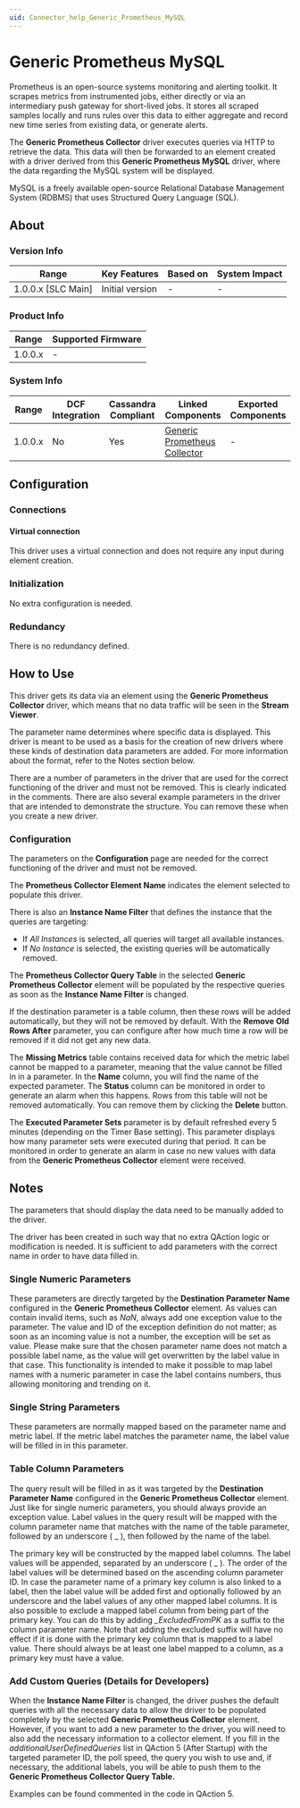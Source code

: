```yaml
---
uid: Connector_help_Generic_Prometheus_MySQL
---
```


# Generic Prometheus MySQL

Prometheus is an open-source systems monitoring and alerting toolkit. It scrapes metrics from instrumented jobs, either directly or via an intermediary push gateway for short-lived jobs. It stores all scraped samples locally and runs rules over this data to either aggregate and record new time series from existing data, or generate alerts.

The **Generic Prometheus Collector** driver executes queries via HTTP to retrieve the data. This data will then be forwarded to an element created with a driver derived from this **Generic Prometheus MySQL** driver, where the data regarding the MySQL system will be displayed.

MySQL is a freely available open-source Relational Database Management System (RDBMS) that uses Structured Query Language (SQL).

## About

### Version Info

| **Range**            | **Key Features** | **Based on** | **System Impact** |
|----------------------|------------------|--------------|-------------------|
| 1.0.0.x \[SLC Main\] | Initial version  | \-           | \-                |

### Product Info

| **Range** | **Supported Firmware** |
|-----------|------------------------|
| 1.0.0.x   | \-                     |

### System Info

| **Range** | **DCF Integration** | **Cassandra Compliant** | **Linked Components**                                                                | **Exported Components** |
|-----------|---------------------|-------------------------|--------------------------------------------------------------------------------------|-------------------------|
| 1.0.0.x   | No                  | Yes                     | [Generic Prometheus Collector](xref:Connector_help_Generic_Prometheus_Collector) | \-                      |

## Configuration

### Connections

#### Virtual connection

This driver uses a virtual connection and does not require any input during element creation.

### Initialization

No extra configuration is needed.

### Redundancy

There is no redundancy defined.

## How to Use

This driver gets its data via an element using the **Generic Prometheus Collector** driver, which means that no data traffic will be seen in the **Stream Viewer**.

The parameter name determines where specific data is displayed. This driver is meant to be used as a basis for the creation of new drivers where these kinds of destination data parameters are added. For more information about the format, refer to the Notes section below.

There are a number of parameters in the driver that are used for the correct functioning of the driver and must not be removed. This is clearly indicated in the comments. There are also several example parameters in the driver that are intended to demonstrate the structure. You can remove these when you create a new driver.

### Configuration

The parameters on the **Configuration** page are needed for the correct functioning of the driver and must not be removed.

The **Prometheus Collector Element Name** indicates the element selected to populate this driver.

There is also an **Instance Name Filter** that defines the instance that the queries are targeting:

- If *All Instances* is selected, all queries will target all available instances.
- If *No Instance* is selected, the existing queries will be automatically removed.

The **Prometheus Collector Query Table** in the selected **Generic Prometheus Collector** element will be populated by the respective queries as soon as the **Instance Name Filter** is changed.

If the destination parameter is a table column, then these rows will be added automatically, but they will not be removed by default. With the **Remove Old Rows After** parameter, you can configure after how much time a row will be removed if it did not get any new data.

The **Missing Metrics** table contains received data for which the metric label cannot be mapped to a parameter, meaning that the value cannot be filled in in a parameter. In the **Name** column, you will find the name of the expected parameter. The **Status** column can be monitored in order to generate an alarm when this happens. Rows from this table will not be removed automatically. You can remove them by clicking the **Delete** button.

The **Executed Parameter Sets** parameter is by default refreshed every 5 minutes (depending on the Timer Base setting). This parameter displays how many parameter sets were executed during that period. It can be monitored in order to generate an alarm in case no new values with data from the **Generic Prometheus Collector** element were received.

## Notes

The parameters that should display the data need to be manually added to the driver.

The driver has been created in such way that no extra QAction logic or modification is needed. It is sufficient to add parameters with the correct name in order to have data filled in.

### Single Numeric Parameters

These parameters are directly targeted by the **Destination Parameter Name** configured in the **Generic Prometheus Collector** element. As values can contain invalid items, such as *NaN*, always add one exception value to the parameter. The value and ID of the exception definition do not matter; as soon as an incoming value is not a number, the exception will be set as value. Please make sure that the chosen parameter name does not match a possible label name, as the value will get overwritten by the label value in that case. This functionality is intended to make it possible to map label names with a numeric parameter in case the label contains numbers, thus allowing monitoring and trending on it.

### Single String Parameters

These parameters are normally mapped based on the parameter name and metric label. If the metric label matches the parameter name, the label value will be filled in in this parameter.

### Table Column Parameters

The query result will be filled in as it was targeted by the **Destination Parameter Name** configured in the **Generic Prometheus Collector** element. Just like for single numeric parameters, you should always provide an exception value. Label values in the query result will be mapped with the column parameter name that matches with the name of the table parameter, followed by an underscore ( \_ ), then followed by the name of the label.

The primary key will be constructed by the mapped label columns. The label values will be appended, separated by an underscore ( \_ ). The order of the label values will be determined based on the ascending column parameter ID. In case the parameter name of a primary key column is also linked to a label, then the label value will be added first and optionally followed by an underscore and the label values of any other mapped label columns. It is also possible to exclude a mapped label column from being part of the primary key. You can do this by adding *\_ExcludedFromPK* as a suffix to the column parameter name. Note that adding the excluded suffix will have no effect if it is done with the primary key column that is mapped to a label value. There should always be at least one label mapped to a column, as a primary key must have a value.

### Add Custom Queries (Details for Developers)

When the **Instance Name Filter** is changed, the driver pushes the default queries with all the necessary data to allow the driver to be populated completely by the selected **Generic Prometheus Collector** element. However, if you want to add a new parameter to the driver, you will need to also add the necessary information to a collector element. If you fill in the *additionalUserDefinedQueries* list in QAction 5 (After Startup) with the targeted parameter ID, the poll speed, the query you wish to use and, if necessary, the additional labels, you will be able to push them to the **Generic Prometheus Collector Query Table.**

Examples can be found commented in the code in QAction 5.
